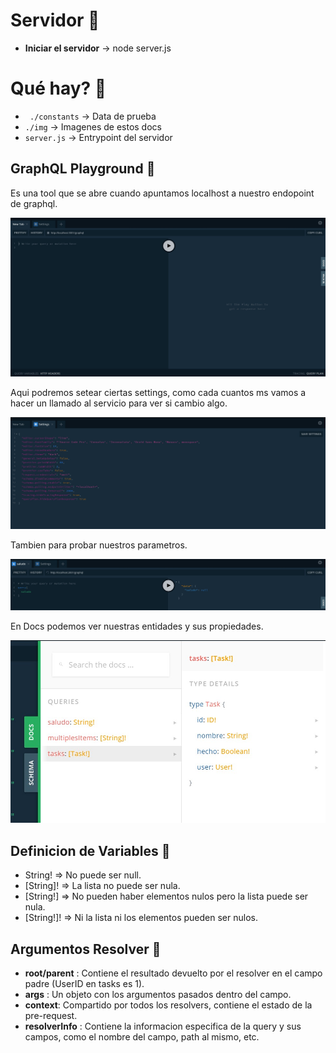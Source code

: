 # Servidor 🎉️ 

* **Iniciar el servidor** -> node server.js

# Qué hay? 👀️ 

* ` ./constants` -> Data de prueba
* `./img` -> Imagenes de estos docs
* `server.js` -> Entrypoint del servidor

## GraphQL Playground 🎉️ 

Es una tool que se abre cuando apuntamos localhost a nuestro endopoint de graphql.

![Playground](img/playground.jpg)

Aqui podremos setear ciertas settings, como cada cuantos ms vamos a hacer un llamado al servicio para ver si cambio algo.

![Playground](img/settings-playground.jpg)

Tambien para probar nuestros parametros.

![Playground](img/mutation.jpg)

En Docs podemos ver nuestras entidades y sus propiedades.

![Playground](img/docs.jpg)

## Definicion de Variables 👀️ 

* String! => No puede ser null.
* [String]! => La lista no puede ser nula.
* [String!] => No pueden haber elementos nulos pero la lista puede ser nula.
* [String!]! => Ni la lista ni los elementos pueden ser nulos.

## Argumentos Resolver 👀️

* **root/parent** : Contiene el resultado devuelto por el resolver en el campo padre (UserID en tasks es 1).
* **args** : Un objeto con los argumentos pasados dentro del campo.
* **context**: Compartido por todos los resolvers, contiene el estado de la pre-request.
* **resolverInfo** : Contiene la informacion especifica de la query y sus campos, como el nombre del campo, path al mismo, etc.

